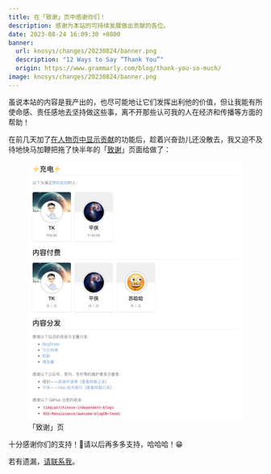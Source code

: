 ```yaml
---
title: 在「致谢」页中感谢你们！
description: 感谢为本站的可持续发展做出贡献的各位。
date: 2023-08-24 16:09:30 +0800
banner:
  url: knosys/changes/20230824/banner.png
  description: "12 Ways to Say “Thank You”"
  origin: https://www.grammarly.com/blog/thank-you-so-much/
image: knosys/changes/20230824/banner.png
---
```


虽说本站的内容是我产出的，也尽可能地让它们发挥出利他的价值，但让我能有所使命感、责任感地去坚持做这些事，离不开那些认可我的人在经济和传播等方面的帮助！

在前几天加了[在人物页中显示贡献](/posts/show-contribution-in-person-page/)的功能后，趁着兴奋劲儿还没散去，我又迫不及待地快马加鞭把拖了快半年的「[致谢](https://ourai.ws/thanks/)」页面给做了：

<figure>
  <img src="/knosys/changes/20230824/preview.png" alt="「致谢」页">
  <figcaption>「致谢」页</figcaption>
</figure>

十分感谢你们的支持！🙏请以后再多多支持，哈哈哈！😁

若有遗漏，[请联系我](https://linxoid.com/ourai/#contact)。
